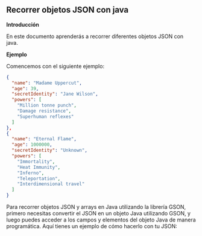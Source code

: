 ## Recorrer objetos JSON con java


**Introducción**

En este documento aprenderás a recorrer diferentes objetos JSON con java.

**Ejemplo**

Comencemos con el siguiente ejemplo:

```json
{
  "name": "Madame Uppercut",
  "age": 39,
  "secretIdentity": "Jane Wilson",
  "powers": [
    "Million tonne punch",
    "Damage resistance",
    "Superhuman reflexes"
  ]
},
{
  "name": "Eternal Flame",
  "age": 1000000,
  "secretIdentity": "Unknown",
  "powers": [
    "Immortality",
    "Heat Immunity",
    "Inferno",
    "Teleportation",
    "Interdimensional travel"
  ]
}
```


Para recorrer objetos JSON y arrays en Java utilizando la librería GSON, primero necesitas convertir el JSON en un objeto Java utilizando GSON, y luego puedes acceder a los campos y elementos del objeto Java de manera programática. Aquí tienes un ejemplo de cómo hacerlo con tu JSON:

